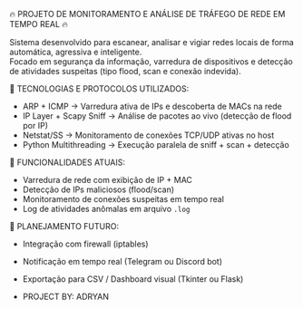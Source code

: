 🔥 PROJETO DE MONITORAMENTO E ANÁLISE DE TRÁFEGO DE REDE EM TEMPO REAL 🔥

Sistema desenvolvido para escanear, analisar e vigiar redes locais de forma automática, agressiva e inteligente.  
Focado em segurança da informação, varredura de dispositivos e detecção de atividades suspeitas (tipo flood, scan e conexão indevida).

🧠 TECNOLOGIAS E PROTOCOLOS UTILIZADOS:
- ARP + ICMP → Varredura ativa de IPs e descoberta de MACs na rede
- IP Layer + Scapy Sniff → Análise de pacotes ao vivo (detecção de flood por IP)
- Netstat/SS → Monitoramento de conexões TCP/UDP ativas no host
- Python Multithreading → Execução paralela de sniff + scan + detecção

📌 FUNCIONALIDADES ATUAIS:
- Varredura de rede com exibição de IP + MAC
- Detecção de IPs maliciosos (flood/scan)
- Monitoramento de conexões suspeitas em tempo real
- Log de atividades anômalas em arquivo `.log`

🚧 PLANEJAMENTO FUTURO:
- Integração com firewall (iptables)
- Notificação em tempo real (Telegram ou Discord bot)
- Exportação para CSV / Dashboard visual (Tkinter ou Flask)

- PROJECT BY: ADRYAN
